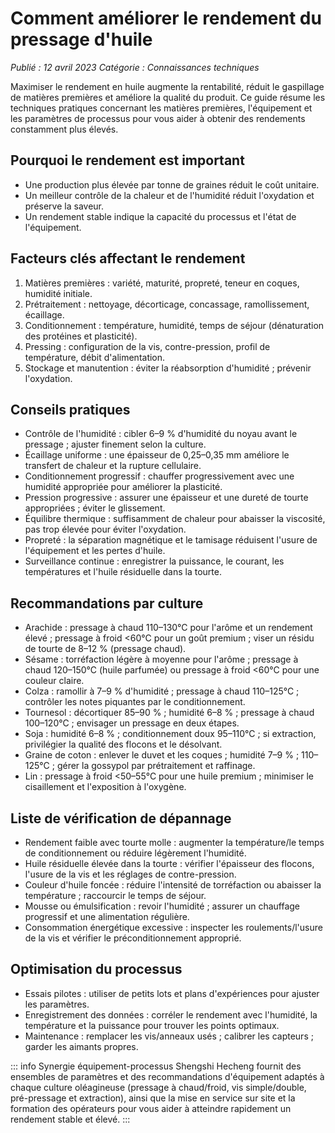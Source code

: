 # Comment améliorer le rendement du pressage d'huile

*Publié : 12 avril 2023*
*Catégorie : Connaissances techniques*

Maximiser le rendement en huile augmente la rentabilité, réduit le gaspillage de matières premières et améliore la qualité du produit. Ce guide résume les techniques pratiques concernant les matières premières, l'équipement et les paramètres de processus pour vous aider à obtenir des rendements constamment plus élevés.

## Pourquoi le rendement est important
- Une production plus élevée par tonne de graines réduit le coût unitaire.
- Un meilleur contrôle de la chaleur et de l'humidité réduit l'oxydation et préserve la saveur.
- Un rendement stable indique la capacité du processus et l'état de l'équipement.

## Facteurs clés affectant le rendement
1) Matières premières : variété, maturité, propreté, teneur en coques, humidité initiale.
2) Prétraitement : nettoyage, décorticage, concassage, ramollissement, écaillage.
3) Conditionnement : température, humidité, temps de séjour (dénaturation des protéines et plasticité).
4) Pressing : configuration de la vis, contre-pression, profil de température, débit d'alimentation.
5) Stockage et manutention : éviter la réabsorption d'humidité ; prévenir l'oxydation.

## Conseils pratiques
- Contrôle de l'humidité : cibler 6–9 % d'humidité du noyau avant le pressage ; ajuster finement selon la culture.
- Écaillage uniforme : une épaisseur de 0,25–0,35 mm améliore le transfert de chaleur et la rupture cellulaire.
- Conditionnement progressif : chauffer progressivement avec une humidité appropriée pour améliorer la plasticité.
- Pression progressive : assurer une épaisseur et une dureté de tourte appropriées ; éviter le glissement.
- Équilibre thermique : suffisamment de chaleur pour abaisser la viscosité, pas trop élevée pour éviter l'oxydation.
- Propreté : la séparation magnétique et le tamisage réduisent l'usure de l'équipement et les pertes d'huile.
- Surveillance continue : enregistrer la puissance, le courant, les températures et l'huile résiduelle dans la tourte.

## Recommandations par culture
- Arachide : pressage à chaud 110–130°C pour l'arôme et un rendement élevé ; pressage à froid <60°C pour un goût premium ; viser un résidu de tourte de 8–12 % (pressage chaud).
- Sésame : torréfaction légère à moyenne pour l'arôme ; pressage à chaud 120–150°C (huile parfumée) ou pressage à froid <60°C pour une couleur claire.
- Colza : ramollir à 7–9 % d'humidité ; pressage à chaud 110–125°C ; contrôler les notes piquantes par le conditionnement.
- Tournesol : décortiquer 85–90 % ; humidité 6–8 % ; pressage à chaud 100–120°C ; envisager un pressage en deux étapes.
- Soja : humidité 6–8 % ; conditionnement doux 95–110°C ; si extraction, privilégier la qualité des flocons et le désolvant.
- Graine de coton : enlever le duvet et les coques ; humidité 7–9 % ; 110–125°C ; gérer la gossypol par prétraitement et raffinage.
- Lin : pressage à froid <50–55°C pour une huile premium ; minimiser le cisaillement et l'exposition à l'oxygène.

## Liste de vérification de dépannage
- Rendement faible avec tourte molle : augmenter la température/le temps de conditionnement ou réduire légèrement l'humidité.
- Huile résiduelle élevée dans la tourte : vérifier l'épaisseur des flocons, l'usure de la vis et les réglages de contre-pression.
- Couleur d'huile foncée : réduire l'intensité de torréfaction ou abaisser la température ; raccourcir le temps de séjour.
- Mousse ou émulsification : revoir l'humidité ; assurer un chauffage progressif et une alimentation régulière.
- Consommation énergétique excessive : inspecter les roulements/l'usure de la vis et vérifier le préconditionnement approprié.

## Optimisation du processus
- Essais pilotes : utiliser de petits lots et plans d'expériences pour ajuster les paramètres.
- Enregistrement des données : corréler le rendement avec l'humidité, la température et la puissance pour trouver les points optimaux.
- Maintenance : remplacer les vis/anneaux usés ; calibrer les capteurs ; garder les aimants propres.

::: info Synergie équipement-processus
Shengshi Hecheng fournit des ensembles de paramètres et des recommandations d'équipement adaptés à chaque culture oléagineuse (pressage à chaud/froid, vis simple/double, pré-pressage et extraction), ainsi que la mise en service sur site et la formation des opérateurs pour vous aider à atteindre rapidement un rendement stable et élevé.
:::

